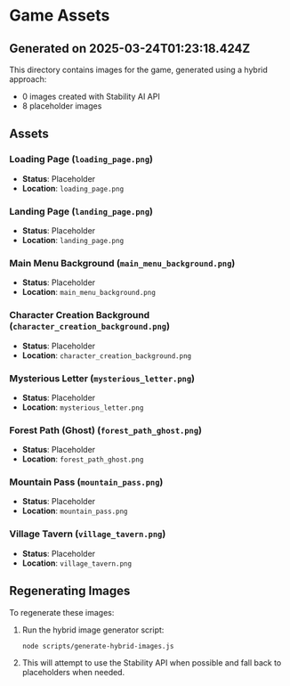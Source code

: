 # Game Assets

## Generated on 2025-03-24T01:23:18.424Z

This directory contains images for the game, generated using a hybrid approach:
- 0 images created with Stability AI API
- 8 placeholder images

## Assets

### Loading Page (`loading_page.png`)
- **Status**: Placeholder
- **Location**: `loading_page.png`

### Landing Page (`landing_page.png`)
- **Status**: Placeholder
- **Location**: `landing_page.png`

### Main Menu Background (`main_menu_background.png`)
- **Status**: Placeholder
- **Location**: `main_menu_background.png`

### Character Creation Background (`character_creation_background.png`)
- **Status**: Placeholder
- **Location**: `character_creation_background.png`

### Mysterious Letter (`mysterious_letter.png`)
- **Status**: Placeholder
- **Location**: `mysterious_letter.png`

### Forest Path (Ghost) (`forest_path_ghost.png`)
- **Status**: Placeholder
- **Location**: `forest_path_ghost.png`

### Mountain Pass (`mountain_pass.png`)
- **Status**: Placeholder
- **Location**: `mountain_pass.png`

### Village Tavern (`village_tavern.png`)
- **Status**: Placeholder
- **Location**: `village_tavern.png`


## Regenerating Images

To regenerate these images:

1. Run the hybrid image generator script:
   ```
   node scripts/generate-hybrid-images.js
   ```

2. This will attempt to use the Stability API when possible and fall back to placeholders when needed.
